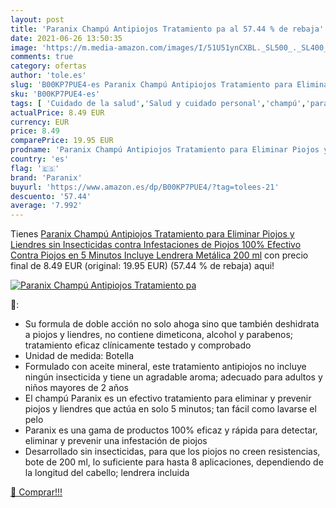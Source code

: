 ```yaml
---
layout: post
title: 'Paranix Champú Antipiojos Tratamiento pa al 57.44 % de rebaja'
date: 2021-06-26 13:50:35
image: 'https://m.media-amazon.com/images/I/51U51ynCXBL._SL500_._SL400_.jpg'
comments: true
category: ofertas
author: 'tole.es'
slug: 'B00KP7PUE4-es Paranix Champú Antipiojos Tratamiento para Eliminar Piojos...'
sku: 'B00KP7PUE4-es'
tags: [ 'Cuidado de la salud','Salud y cuidado personal','champú','paranix', ]
actualPrice: 8.49 EUR
currency: EUR
price: 8.49
comparePrice: 19.95 EUR
prodname: 'Paranix Champú Antipiojos Tratamiento para Eliminar Piojos y Liendres sin Insecticidas  contra Infestaciones de Piojos 100% Efectivo Contra Piojos en 5 Minutos  Incluye Lendrera Metálica  200 ml'
country: 'es'
flag: '🇪🇸'
brand: 'Paranix'
buyurl: 'https://www.amazon.es/dp/B00KP7PUE4/?tag=tolees-21'
descuento: '57.44'
average: '7.992'
---
```


Tienes [Paranix Champú Antipiojos Tratamiento para Eliminar Piojos y Liendres sin Insecticidas  contra Infestaciones de Piojos 100% Efectivo Contra Piojos en 5 Minutos  Incluye Lendrera Metálica  200 ml](https://www.amazon.es/dp/B00KP7PUE4/?tag=tolees-21) con precio final de  8.49 EUR (original: 19.95 EUR) (57.44 %  de rebaja) aqui!

[![Paranix Champú Antipiojos Tratamiento pa](https://m.media-amazon.com/images/I/51U51ynCXBL._SL500_._SL400_.jpg)](https://www.amazon.es/dp/B00KP7PUE4/?tag=tolees-21)

🔎:

- Su formula de doble acción no solo ahoga sino que también deshidrata a piojos y liendres, no contiene dimeticona, alcohol y parabenos; tratamiento eficaz clínicamente testado y comprobado
- Unidad de medida: Botella
- Formulado con aceite mineral, este tratamiento antipiojos no incluye ningún insecticida y tiene un agradable aroma; adecuado para adultos y niños mayores de 2 años
- El champú Paranix es un efectivo tratamiento para eliminar y prevenir piojos y liendres que actúa en solo 5 minutos; tan fácil como lavarse el pelo
- Paranix es una gama de productos 100% eficaz y rápida para detectar, eliminar y prevenir una infestación de piojos
- Desarrollado sin insecticidas, para que los piojos no creen resistencias, bote de 200 ml, lo suficiente para hasta 8 aplicaciones, dependiendo de la longitud del cabello; lendrera incluida

[🛒 Comprar!!!](https://www.amazon.es/dp/B00KP7PUE4/?tag=tolees-21)
